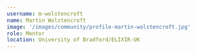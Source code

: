 ```yaml
---
username: m-wolstencroft
name: Martin Wolstencroft
image: '/images/community/profile-martin-wolstencroft.jpg'
role: Mentor
location: University of Bradford/ELIXIR-UK
---
```

